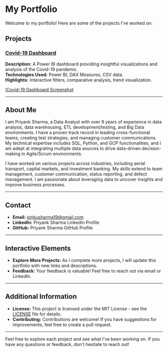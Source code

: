 # My Portfolio

Welcome to my portfolio! Here are some of the projects I've worked on:

## Projects

### [Covid-19 Dashboard](https://github.com/PriyankSharma1/covid19-dashboard)
**Description:** A Power BI dashboard providing insightful visualizations and analysis of the Covid-19 pandemic.      
**Technologies Used:** Power BI, DAX Measures, CSV data.  
**Highlights:** Interactive filters, comparative analysis, trend visualization.

[!Covid-19 Dashboard Screenshot](https://private-user-images.githubusercontent.com/192903617/428362753-1bc47df2-c23c-48ce-a182-f8e9bab1f248.png?jwt=eyJhbGciOiJIUzI1NiIsInR5cCI6IkpXVCJ9.eyJpc3MiOiJnaXRodWIuY29tIiwiYXVkIjoicmF3LmdpdGh1YnVzZXJjb250ZW50LmNvbSIsImtleSI6ImtleTUiLCJleHAiOjE3NDQyMTU1NDEsIm5iZiI6MTc0NDIxNTI0MSwicGF0aCI6Ii8xOTI5MDM2MTcvNDI4MzYyNzUzLTFiYzQ3ZGYyLWMyM2MtNDhjZS1hMTgyLWY4ZTliYWIxZjI0OC5wbmc_WC1BbXotQWxnb3JpdGhtPUFXUzQtSE1BQy1TSEEyNTYmWC1BbXotQ3JlZGVudGlhbD1BS0lBVkNPRFlMU0E1M1BRSzRaQSUyRjIwMjUwNDA5JTJGdXMtZWFzdC0xJTJGczMlMkZhd3M0X3JlcXVlc3QmWC1BbXotRGF0ZT0yMDI1MDQwOVQxNjE0MDFaJlgtQW16LUV4cGlyZXM9MzAwJlgtQW16LVNpZ25hdHVyZT0zMTg3ZDNmY2RhNzZhMjU5NmY1ZTQ5ZThjMmQ0ZGQzMTE1MGEyMzg0MjFhM2EzNzk2MGM5OWU5NjNmMWI2YzdmJlgtQW16LVNpZ25lZEhlYWRlcnM9aG9zdCJ9.nGN5AAWZNg01lXWeFpWehGCwua0YtJyF1cb3QHh6YEw&_sm_au_=iVVWMNtr0DrMs1HFps3NHKsk0Gvsp)

---

## About Me

I am Priyank Sharma, a Data Analyst with over 9 years of experience in data analysis, data warehousing, ETL development/testing, and Big Data environments. I have a proven track record in leading cross-functional teams, creating test strategies, and managing customer communications. My technical expertise includes SQL, Python, and GCP functionalities, and I am adept at integrating multiple data sources to drive data-driven decision-making in Agile/Scrum environments.

I have worked on various projects across industries, including aerial transport, capital markets, and investment banking. My skills extend to team management, customer communication, status reporting, and defect management. I am passionate about leveraging data to uncover insights and improve business processes.

---

## Contact

- **Email:** pinkusharma19@gmail.com
- **LinkedIn:** Priyank Sharma LinkedIn Profile
- **GitHub:** Priyank Sharma GitHub Profile

---

## Interactive Elements

- **Explore More Projects:** As I complete more projects, I will update this portfolio with new links and descriptions.
- **Feedback:** Your feedback is valuable! Feel free to reach out via email or LinkedIn.

---

## Additional Information

- **License:** This project is licensed under the MIT License - see the [LICENSE](https://github.com/PriyankSharma1/portfolio/blob/main/LICENSE) file for details.
- **Contributing:** Contributions are welcome! If you have suggestions for improvements, feel free to create a pull request.

---

Feel free to explore each project and see what I've been working on. If you have any questions or feedback, don't hesitate to reach out!
